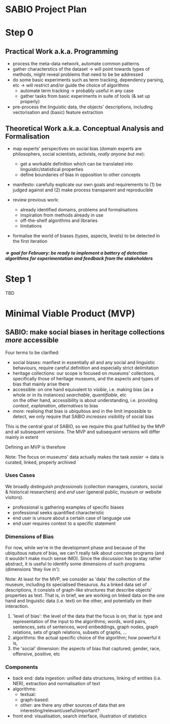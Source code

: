 # SABIO Project Plan

# Step 0

## Practical Work a.k.a. Programming
 - process the meta-data network, automate common patterns
 - gather characterstics of the dataset -> will point towards types of methods, might reveal problems that need to be be addressed
 - do some basic experiments such as term tracking, dependency parsing, etc -> will restrict and/or guide the choice of algorithms
   - automate term tracking -> probably useful in any case
   - gather tasks from basic experiments in suite of tools (& set up properly)
 - pre-process the linguistic data, the objects' descriptions, including vectorisation and (basic) feature extraction


## Theoretical Work a.k.a. Conceptual Analysis and Formalisation

 - map experts' perspectives on social bias (domain experts are philosophers, social scientists, activists, *really anyone but me*):
   - get a workable definition which can be translated into linguistic/statistical properties
   - define boundaries of bias in opposition to other concepts
   
 - manifesto: carefully explicate our own goals and requirements to (1) be judged against and (2) make process transparent and reproducible

 - review previous work: 
   - already identified domains, problems and formalisations 
   - inspiration from methods already in use
   - off-the-shelf algorithms and libraries
   - limitations 
   
 - formalise the world of biases (types, aspects, levels) to be detected in the first iteration 
   
##### => goal for February: be ready to implement a battery of detection algorithms for experimentation and feedback from the stakeholders 
 
 

# Step 1

TBD









# Minimal Viable Product (MVP)

## SABIO: make social biases in heritage collections *more* accessible

Four terms to be clarified:
  - social biases: manfiest in essentially all and any social and linguistic behaviours, require careful definition and especially strict delimitation
  - heritage collections: our scope is focused on museums' collections, specifically those of heritage museums, and the aspects and types of bias that mainly arise there
  - accessible: on one hand equivalent to *visible*, i.e. making bias (as a whole or in its instances) *searchable*, *quantifiable*, etc <br>
     on the other hand, accessibility is about understanding, i.e. providing *context*, *explanation*, *alternatives* to bias
  - *more*: realising that bias is ubiquitous and in the limit impossible to detect, we only require that SABIO *increases* visibility of social bias

This is the central goal of SABIO, so we require this goal fulfilled by the MVP and all subsequent versions. The MVP and subsequent versions will differ mainly in extent 

Defining an MVP is therefore


Note: The focus on museums' data actually makes the task *easier* -> data is curated, linked, properly archived


### Uses Cases

We broadly distinguish *professionals* (collection managers, curators, social & historical researchers) and *end user* (general public, museum or website visitors).

 - professional is gathering examples of specific biases 
 - professional seeks quantified characteristic
 - end user is unsure about a certain case of language use
 - end user requires context to a specific statement



### Dimensions of Bias

For now, while we're in the development phase and because of the ubiquitous nature of bias, we can't really talk about concrete programs (and it wouldn't make much sense IMO). Since the discussion has to stay rather abstract, it is useful to identify some dimensions of such programs (dimensions 'they live in'):

Note: At least for the MVP, we consider as 'data' the collection of the museum, including its specialised thesaurus. As a linked data set of descriptions, it consists of graph-like structures that describe objects' properties as text. That is, in brief, we are working on linked data on the one hand and linguistic data (i.e. text) on the other, and potentially on their interaction.

 1. 'level of bias': the level of the data that the focus is on; that is: type and representation of the input to the algorithms; words, word pairs, sentences, sets of sentences, word embeddings, graph nodes, graph relations, sets of graph relations, subsets of graphs, ...
 2. algorithms: the actual specific choice of the algorithm; how powerful it is, 
 3. the 'social' dimension: the aspects of bias that captured; gender, race, offensive, positive, etc




### Components

 - back end: data ingestion: unified data structures, linking of entities (i.e. NER), extraction and normalisation of text
 - algorithms: 
   - textual:
   - graph-based:
   - other: are there any other sources of data that are interesting/relevant/useful/important?
 - front end: visualisation, search interface, illustration of statistics





